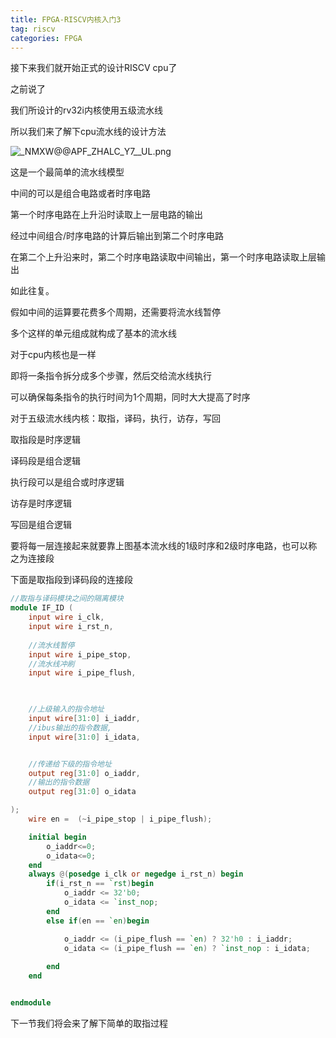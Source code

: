 ```yaml
---
title: FPGA-RISCV内核入门3
tag: riscv
categories: FPGA
---
```


接下来我们就开始正式的设计RISCV cpu了

<!--more-->

之前说了

我们所设计的rv32i内核使用五级流水线

所以我们来了解下cpu流水线的设计方法


![_NMXW@@APF_ZHALC_Y7__UL.png](https://i.loli.net/2021/09/12/56OxuL1aBydTWA3.png)

这是一个最简单的流水线模型

中间的可以是组合电路或者时序电路

第一个时序电路在上升沿时读取上一层电路的输出

经过中间组合/时序电路的计算后输出到第二个时序电路

在第二个上升沿来时，第二个时序电路读取中间输出，第一个时序电路读取上层输出

如此往复。

假如中间的运算要花费多个周期，还需要将流水线暂停

多个这样的单元组成就构成了基本的流水线

对于cpu内核也是一样

即将一条指令拆分成多个步骤，然后交给流水线执行

可以确保每条指令的执行时间为1个周期，同时大大提高了时序

对于五级流水线内核：取指，译码，执行，访存，写回

取指段是时序逻辑

译码段是组合逻辑

执行段可以是组合或时序逻辑

访存是时序逻辑

写回是组合逻辑

要将每一层连接起来就要靠上图基本流水线的1级时序和2级时序电路，也可以称之为连接段

下面是取指段到译码段的连接段


```verilog
//取指与译码模块之间的隔离模块
module IF_ID (
    input wire i_clk,
    input wire i_rst_n,
    
    //流水线暂停
    input wire i_pipe_stop,
    //流水线冲刷
    input wire i_pipe_flush,

    

    //上级输入的指令地址
    input wire[31:0] i_iaddr,
    //ibus输出的指令数据,
    input wire[31:0] i_idata,


    //传递给下级的指令地址
    output reg[31:0] o_iaddr,
    //输出的指令数据
    output reg[31:0] o_idata

);
    wire en =  (~i_pipe_stop | i_pipe_flush);

    initial begin
        o_iaddr<=0;
        o_idata<=0;
    end
    always @(posedge i_clk or negedge i_rst_n) begin
        if(i_rst_n == `rst)begin
            o_iaddr <= 32'b0;
            o_idata <= `inst_nop;
        end
        else if(en == `en)begin

            o_iaddr <= (i_pipe_flush == `en) ? 32'h0 : i_iaddr;
            o_idata <= (i_pipe_flush == `en) ? `inst_nop : i_idata;
           
        end
    end


endmodule
```


下一节我们将会来了解下简单的取指过程

